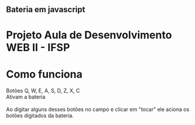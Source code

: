 ## Bateria em javascript

# Projeto Aula de Desenvolvimento WEB II - IFSP

# Como funciona

Botões Q, W, E, A, S, D, Z, X, C
<br>
Ativam a bateria
<br><br>
Ao digitar alguns desses botões no campo e clicar em "tocar" ele aciona os botões digitados da bateria.
